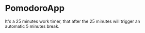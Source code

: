 # PomodoroApp
It's a 25 minutes work timer, that after the 25 minutes will trigger an automatic 5 minutes break.
